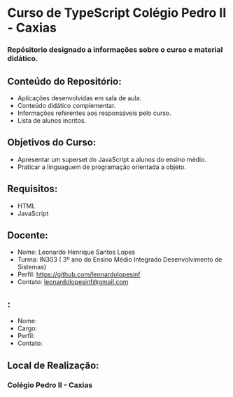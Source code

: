 # Curso de TypeScript Colégio Pedro II - Caxias
### Repósitorio designado a informações sobre o curso e material didático.

## Conteúdo do Repositório:
+ Aplicações desenvolvidas em sala de aula.
+ Conteúdo didático complementar.
+ Informações referentes aos responsáveis pelo curso.
+ Lista de alunos incritos.

## Objetivos do Curso:
+ Apresentar um superset do JavaScript a alunos do ensino médio.
+ Praticar a linguaguem de programação orientada a objeto. 

## Requisitos:
+ HTML
+ JavaScript

## Docente:
+ Nome: Leonardo Henrique Santos Lopes
+ Turma: IN303 ( 3º ano do Ensino Médio Integrado Desenvolvimento de Sistemas)  
+ Perfil: https://github.com/leonardolopesinf
+ Contato: leonardolopesinf@gmail.com 

## :
+ Nome: 
+ Cargo:
+ Perfil:
+ Contato:

## Local de Realização:
### Colégio Pedro II - Caxias 
